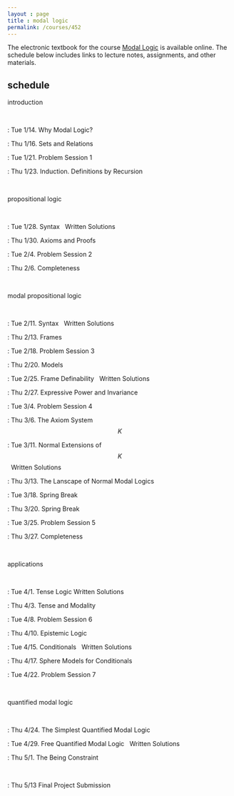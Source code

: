 ```yaml
---
layout : page
title : modal logic
permalink: /courses/452
---
```


<script type="text/javascript" async
  src="https://cdnjs.cloudflare.com/ajax/libs/mathjax/2.7.7/MathJax.js?config=TeX-MML-AM_CHTML"></script>


The electronic textbook for the course [Modal Logic](https://modal-logic.gabrieluzquiano.org/) is available online. The schedule below includes links to lecture notes, assignments, and other materials.

## schedule

introduction

&thinsp;

:	Tue 1/14.	Why Modal Logic?

:	Thu 1/16.	Sets and Relations 

:	Tue 1/21.	Problem Session 1 <br/>

:	Thu 1/23.	Induction. Definitions by Recursion

&nbsp;

propositional logic

&thinsp;

:	Tue 1/28.	Syntax &nbsp; Written Solutions

:	Thu 1/30.	Axioms and Proofs

:	Tue 2/4.	Problem Session 2 <br/>

:	Thu 2/6.	 Completeness

&nbsp;

modal propositional logic

&thinsp;

:	Tue 2/11.	Syntax &nbsp; Written Solutions

:	Thu 2/13.	Frames

:	Tue 2/18.	Problem Session 3

:	Thu 2/20.	Models

:	Tue 2/25.	Frame Definability &nbsp; Written Solutions

:	Thu 2/27.	Expressive Power and Invariance

:	Tue 3/4.	Problem Session 4

:	Thu 3/6.	The Axiom System $$K$$	

:	Tue 3/11.	Normal Extensions of $$K$$ &nbsp; Written Solutions	

:	Thu 3/13.	The Lanscape of Normal Modal Logics

:	Tue 3/18.	 Spring Break

:	Thu 3/20.	Spring Break

:	Tue 3/25.	Problem Session 5

:	Thu 3/27.	Completeness

&nbsp;

applications

&thinsp;

:	Tue 4/1.	Tense Logic&nbsp;Written Solutions	

:	Thu 4/3.	Tense and Modality

:	Tue 4/8.	Problem Session 6

:	Thu 4/10.	Epistemic Logic

:	Tue 4/15.	Conditionals &nbsp; Written Solutions	

:	Thu 4/17.	Sphere Models for Conditionals

:	Tue 4/22.	Problem Session 7

&nbsp;

quantified modal logic

&thinsp;

:	Thu 4/24.	The Simplest Quantified Modal Logic

:	Tue 4/29.	Free Quantified Modal Logic &nbsp; Written Solutions	

:	Thu 5/1.	The Being Constraint

&nbsp;

:	Thu 5/13	Final Project Submission

